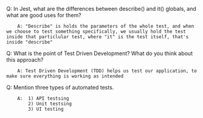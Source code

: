 Q:  In Jest, what are the differences between describe() and it() globals, and what are       good uses for them?

        A: "Describe" is holds the parameters of the whole test, and when we choose to test something specifically, we usually hold the test inside that particlular test, where "it" is the test itself, that's inside "describe"


Q:  What is the point of Test Driven Development? What do you think about this approach?

        A: Test Driven Development (TDD) helps us test our application, to make sure everything is working as intended


Q:  Mention three types of automated tests.

        A:  1) API testsing
            2) Unit testsing
            3) UI testing
